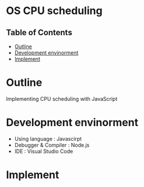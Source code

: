 # OS CPU scheduling

## Table of Contents

- [Outline](#Outline)
- [Development envinorment](#Development-envinorment)
- [Implement](#Implement)

# Outline
Implementing CPU scheduling with JavaScript

# Development envinorment
- Using language : Javascirpt
- Debugger & Compiler : Node.js
- IDE : Visual Studio Code

# Implement

